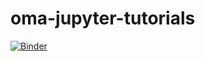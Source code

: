 # oma-jupyter-tutorials

[![Binder](https://mybinder.org/badge_logo.svg)](https://mybinder.org/v2/gh/KarajanResearch/oma-jupyter-tutorials/master?filepath=tempo.ipynb)

